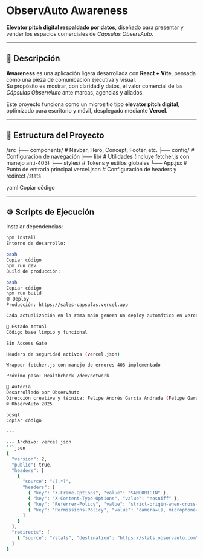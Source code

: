 # ObservAuto Awareness

**Elevator pitch digital respaldado por datos**, diseñado para presentar y vender los espacios comerciales de *Cápsulas ObservAuto*.

---

## 🚀 Descripción
**Awareness** es una aplicación ligera desarrollada con **React + Vite**, pensada como una pieza de comunicación ejecutiva y visual.  
Su propósito es mostrar, con claridad y datos, el valor comercial de las *Cápsulas ObservAuto* ante marcas, agencias y aliados.

Este proyecto funciona como un micrositio tipo **elevator pitch digital**, optimizado para escritorio y móvil, desplegado mediante **Vercel**.

---

## 🧩 Estructura del Proyecto
/src
├── components/ # Navbar, Hero, Concept, Footer, etc.
├── config/ # Configuración de navegación
├── lib/ # Utilidades (incluye fetcher.js con manejo anti-403)
├── styles/ # Tokens y estilos globales
└── App.jsx # Punto de entrada principal
vercel.json # Configuración de headers y redirect /stats

yaml
Copiar código

---

## ⚙️ Scripts de Ejecución
Instalar dependencias:
```bash
npm install
Entorno de desarrollo:

bash
Copiar código
npm run dev
Build de producción:

bash
Copiar código
npm run build
🌐 Deploy
Producción: https://sales-capsulas.vercel.app

Cada actualización en la rama main genera un deploy automático en Vercel.

🧭 Estado Actual
Código base limpio y funcional

Sin Access Gate

Headers de seguridad activos (vercel.json)

Wrapper fetcher.js con manejo de errores 403 implementado

Próximo paso: Healthcheck /dev/network

👤 Autoría
Desarrollado por ObservAuto
Dirección creativa y técnica: Felipe Andrés García Andrade (Felipe Garan)
© ObservAuto 2025

pgsql
Copiar código

---

--- Archivo: vercel.json
```json
{
  "version": 2,
  "public": true,
  "headers": [
    {
      "source": "/(.*)",
      "headers": [
        { "key": "X-Frame-Options", "value": "SAMEORIGIN" },
        { "key": "X-Content-Type-Options", "value": "nosniff" },
        { "key": "Referrer-Policy", "value": "strict-origin-when-cross-origin" },
        { "key": "Permissions-Policy", "value": "camera=(), microphone=(), geolocation=()" }
      ]
    }
  ],
  "redirects": [
    { "source": "/stats", "destination": "https://stats.observauto.com", "permanent": false }
  ]
}